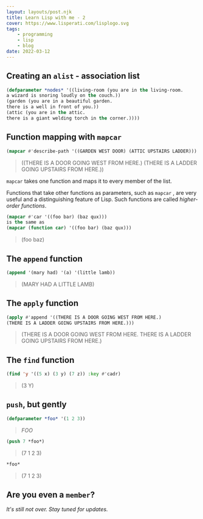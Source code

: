 ```yaml
---
layout: layouts/post.njk
title: Learn Lisp with me - 2
cover: https://www.lisperati.com/lisplogo.svg
tags:
    - programming
    - lisp
    - blog
date: 2022-03-12
---
```


## Creating an `alist` - association list


```lisp
(defparameter *nodes* '((living-room (you are in the living-room.
a wizard is snoring loudly on the couch.))
(garden (you are in a beautiful garden.
there is a well in front of you.))
(attic (you are in the attic.
there is a giant welding torch in the corner.))))
```

## Function mapping with `mapcar`

```lisp
(mapcar #'describe-path '((GARDEN WEST DOOR) (ATTIC UPSTAIRS LADDER)))
```

>((THERE IS A DOOR GOING WEST FROM HERE.)
>(THERE IS A LADDER GOING UPSTAIRS FROM HERE.))

`mapcar` takes one function and maps it to every member of the list.

Functions that take other functions as parameters, such as `mapcar` , are very
useful and a distinguishing feature of Lisp. Such functions are called _higher-
order functions_.

```lisp
(mapcar #'car '((foo bar) (baz qux)))
is the same as
(mapcar (function car) '((foo bar) (baz qux)))
```

>(foo baz)

## The `append` function

```lisp
(append '(mary had) '(a) '(little lamb))
```

>(MARY HAD A LITTLE LAMB)

## The `apply` function

```lisp
(apply #'append '((THERE IS A DOOR GOING WEST FROM HERE.)
(THERE IS A LADDER GOING UPSTAIRS FROM HERE.)))
```

>(THERE IS A DOOR GOING WEST FROM HERE. THERE IS A LADDER GOING UPSTAIRS FROM
HERE.)

## The `find` function

```lisp
(find 'y '((5 x) (3 y) (7 z)) :key #'cadr)
```

>(3 Y)

## `push`, but gently

```lisp
(defparameter *foo* '(1 2 3))
```

>*FOO*
```lisp
(push 7 *foo*)
```

>(7 1 2 3)

```lisp
*foo*
```

>(7 1 2 3)

## Are you even a `member`?

_It's still not over. Stay tuned for updates._